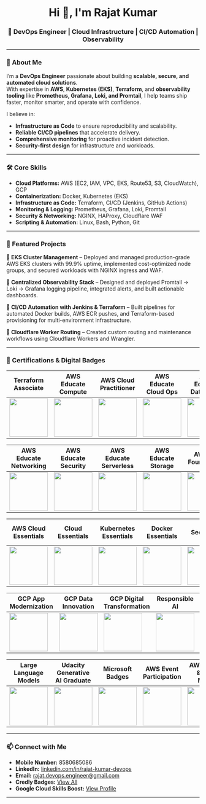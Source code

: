 <h1 align="center">Hi 👋, I'm Rajat Kumar</h1>
<h3 align="center">🚀 DevOps Engineer | Cloud Infrastructure | CI/CD Automation | Observability</h3>

---

### 🌟 About Me
I’m a **DevOps Engineer** passionate about building **scalable, secure, and automated cloud solutions**.  
With expertise in **AWS**, **Kubernetes (EKS)**, **Terraform**, and **observability tooling** like **Prometheus, Grafana, Loki, and Promtail**, I help teams ship faster, monitor smarter, and operate with confidence.

I believe in:
- **Infrastructure as Code** to ensure reproducibility and scalability.
- **Reliable CI/CD pipelines** that accelerate delivery.
- **Comprehensive monitoring** for proactive incident detection.
- **Security-first design** for infrastructure and workloads.

---

### 🛠️ Core Skills
- **Cloud Platforms:** AWS (EC2, IAM, VPC, EKS, Route53, S3, CloudWatch), GCP  
- **Containerization:** Docker, Kubernetes (EKS)  
- **Infrastructure as Code:** Terraform, CI/CD (Jenkins, GitHub Actions)  
- **Monitoring & Logging:** Prometheus, Grafana, Loki, Promtail  
- **Security & Networking:** NGINX, HAProxy, Cloudflare WAF  
- **Scripting & Automation:** Linux, Bash, Python, Git  

---

### 📂 Featured Projects
**🔹 EKS Cluster Management** – Deployed and managed production-grade AWS EKS clusters with 99.9% uptime, implemented cost-optimized node groups, and secured workloads with NGINX ingress and WAF.  

**🔹 Centralized Observability Stack** – Designed and deployed Promtail → Loki → Grafana logging pipeline, integrated alerts, and built actionable dashboards.  

**🔹 CI/CD Automation with Jenkins & Terraform** – Built pipelines for automated Docker builds, AWS ECR pushes, and Terraform-based provisioning for multi-environment infrastructure.  

**🔹 Cloudflare Worker Routing** – Created custom routing and maintenance workflows using Cloudflare Workers and Wrangler.

---

### 📜 Certifications & Digital Badges

| Terraform Associate | AWS Educate Compute | AWS Cloud Practitioner | AWS Educate Cloud Ops | AWS Educate Databases |
|---------------------|---------------------|------------------------|-----------------------|-----------------------|
| <a href="https://www.credly.com/badges/355370dc-b947-45e7-900b-233f604d3d44"><img src="https://images.credly.com/size/680x680/images/ed4be915-68f8-428a-b332-40ded9084ee5/blob" width="100" height="100" /></a> | <a href="https://www.credly.com/badges/22c0d264-9c67-45b4-9a5c-bd4a79272665/public_url"><img src="https://images.credly.com/size/220x220/images/9358115e-ead7-47c2-91e2-165b6a650a1b/image.png" width="100" height="100" /></a> | <a href="https://www.credly.com/badges/630cb0c9-8a9b-4ed6-873b-801c45a9552f/public_url"><img src="https://images.credly.com/size/680x680/images/2784d0d8-327c-406f-971e-9f0e15097003/image.png" width="100" height="100" /></a> | <a href="https://www.credly.com/badges/e86eb437-7f97-4218-9810-0d2b33183b2d/public_url"><img src="https://images.credly.com/size/220x220/images/01c3b0d4-a225-483b-a762-460473658c1a/image.png" width="100" height="100" /></a> | <a href="https://www.credly.com/badges/f18f7ba4-1642-4a03-abbf-637657657398/public_url"><img src="https://images.credly.com/size/220x220/images/6f135924-7645-4bd2-ab68-3bc0b49c7e27/image.png" width="100" height="100" /></a> |

| AWS Educate Networking | AWS Educate Security | AWS Educate Serverless | AWS Educate Storage | AWS ML Foundations |
|------------------------|----------------------|------------------------|---------------------|--------------------|
| <a href="https://www.credly.com/badges/a691a4a5-6472-4388-b327-bd2e85193978/public_url"><img src="https://images.credly.com/size/220x220/images/979e42e2-1d32-4d21-97ea-53d991ea50fb/image.png" width="100" height="100" /></a> | <a href="https://www.credly.com/badges/b0b3c5e1-d5ac-432c-9dc7-a3fb5ecc9fd9/public_url"><img src="https://images.credly.com/size/220x220/images/80845928-d1f8-4549-ae9d-27676fba897e/image.png" width="100" height="100" /></a> | <a href="https://www.credly.com/badges/7c2b9cbe-49c5-4723-9b98-de4d411b967b/public_url"><img src="https://images.credly.com/size/220x220/images/629a2bb9-14a6-47b3-b17e-f1056b1404d0/image.png" width="100" height="100" /></a> | <a href="https://www.credly.com/badges/7a7782ec-f715-48d6-b138-6cac9d6c7268/public_url"><img src="https://images.credly.com/size/220x220/images/5bf37709-4b69-4cdc-9edc-af7b3370d427/image.png" width="100" height="100" /></a> | <a href="https://www.credly.com/badges/4033c05b-31b6-4ea6-af67-a5644561eaec/public_url"><img src="https://images.credly.com/size/220x220/images/51984979-f759-49f0-8bb3-5310d364fdbe/image.png" width="100" height="100" /></a> |

| AWS Cloud Essentials | Cloud Essentials | Kubernetes Essentials | Docker Essentials | GCP Security & Ops |
|----------------------|------------------|-----------------------|-------------------|--------------------|
| <a href="https://www.credly.com/badges/d42c5821-3ba2-495b-ad80-00bf976d8edd/public_url"><img src="https://images.credly.com/size/220x220/images/ec621e2a-c8f0-4459-806c-ae11829d372a/image.png" width="100" height="100" /></a> | <a href="https://www.credly.com/badges/5aec36bf-2c96-4c6e-9a6c-81650132d047/public_url"><img src="https://images.credly.com/size/220x220/images/5ee26427-f944-4182-b802-459462184c9a/image.png" width="100" height="100" /></a> | <a href="https://www.credly.com/badges/c1f10a0b-50cf-4dbd-bd9a-2d982cbfd748/public_url"><img src="https://images.credly.com/size/220x220/images/82966826-6630-4768-80d4-6028b3fab414/image.png" width="100" height="100" /></a> | <a href="https://www.credly.com/badges/983afbce-2c0a-4d56-bf44-64a75c7f2d81/public_url"><img src="https://images.credly.com/size/220x220/images/b0c5445a-72a2-46ce-a599-96147e210efb/blob" width="100" height="100" /></a> | <a href="https://www.cloudskillsboost.google/public_profiles/7ac99bf6-4412-4fba-b2fe-659964ad5001/badges/6161826"><img src="https://cdn.qwiklabs.com/aZCEW8kX8F55jslLqdJtFXlRc0GIDr%2F0gWQ4rM0USI8%3D" width="100" height="100" /></a> |

| GCP App Modernization | GCP Data Innovation | GCP Digital Transformation | Responsible AI | Generative AI |
|-----------------------|---------------------|----------------------------|----------------|---------------|
| <a href="https://www.cloudskillsboost.google/public_profiles/7ac99bf6-4412-4fba-b2fe-659964ad5001/badges/6161438"><img src="https://cdn.qwiklabs.com/%2Fxcpth70v6mWHIIb%2F7rXBgYrpV7iqBomHIjCTreb1js%3D" width="100" height="100" /></a> | <a href="https://www.cloudskillsboost.google/public_profiles/7ac99bf6-4412-4fba-b2fe-659964ad5001/badges/6161253"><img src="https://cdn.qwiklabs.com/ybBcLnHz3skXeZQ9CnJGKGhM5fACrzcKtNh8Trh%2FYCA%3D" width="100" height="100" /></a> | <a href="https://www.cloudskillsboost.google/public_profiles/7ac99bf6-4412-4fba-b2fe-659964ad5001/badges/6160886"><img src="https://cdn.qwiklabs.com/8e%2BkAIqvOauBq2p2%2Fmu%2F0Als3nSv%2B9nl7VGC873FIkQ%3D" width="100" height="100" /></a> | <a href="https://www.cloudskillsboost.google/public_profiles/7ac99bf6-4412-4fba-b2fe-659964ad5001/badges/6160524"><img src="https://cdn.qwiklabs.com/6erThXhqA2fRqnl6b5jklHw0gsa2adAenkvXBWBHy4U%3D" width="100" height="100" /></a> | <a href="https://www.cloudskillsboost.google/public_profiles/7ac99bf6-4412-4fba-b2fe-659964ad5001/badges/6074399"><img src="https://cdn.qwiklabs.com/2H1GveAGeXpUWx%2BR2w3NFV1alNlU%2BnydHrQWGMwEWfs%3D" width="100" height="100" /></a> |

| Large Language Models | Udacity Generative AI Graduate | Microsoft Badges | AWS Event Participation | AWS Billing & Cost Mgmt |
|-----------------------|--------------------------------|--------------------------|-------------------------|-------------------------|
| <a href="https://www.cloudskillsboost.google/public_profiles/7ac99bf6-4412-4fba-b2fe-659964ad5001/badges/6074159"><img src="https://cdn.qwiklabs.com/fmfG%2B5r5NtOE5XUtinI%2BH7Y%2F1LRUzEiUhd%2Brz80VrRg%3D" width="100" height="100" /></a> | <a href="https://www.udacity.com/certificate/e/40134d7c-5415-11f0-a8c5-5f650326c620"><img src="https://d20vrrgs8k4bvw.cloudfront.net/images/open-graph/udacity.png" width="100" height="100" /></a> | <a href="https://learn.microsoft.com/en-us/users/rajatkumar-3077/achievements"><img src="https://upload.wikimedia.org/wikipedia/commons/4/44/Microsoft_logo.svg" width="100" height="100" /></a> | <a href="https://drive.google.com/file/d/101T6vpQ9AHi5TjnpTZ4A-p6GaLiKPQYe/view"><img src="https://drive.google.com/thumbnail?id=101T6vpQ9AHi5TjnpTZ4A-p6GaLiKPQYe" width="100" height="100" /></a> | <a href="https://drive.google.com/file/d/1WC300CFJXjlujldTg8cnCJ6xyuXfSksr/view"><img src="https://drive.google.com/thumbnail?id=1WC300CFJXjlujldTg8cnCJ6xyuXfSksr" width="100" height="100" /></a> |


---

### 📫 Connect with Me

- **Mobile Number:** 8580685086
- **LinkedIn:** [linkedin.com/in/rajat-kumar-devops](https://www.linkedin.com/in/rajat-kumar-devops)  
- **Email:** rajat.devops.engineer@gmail.com  
- **Credly Badges:** [View All](https://www.credly.com/users/rajat-kumar.devops)  
- **Google Cloud Skills Boost:** [View Profile](https://www.cloudskillsboost.google/public_profiles/7ac99bf6-4412-4fba-b2fe-659964ad5001)

---
